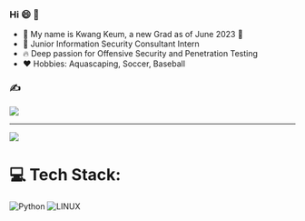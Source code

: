 ### Hi :smile: 👋
- :turtle: My name is Kwang Keum, a new Grad as of June 2023 :trident:
- 🌱 Junior Information Security Consultant Intern
-  :fire: Deep passion for Offensive Security and Penetration Testing
- :heart: Hobbies: Aquascaping, Soccer, Baseball

### ✍️
![](https://quotes-github-readme.vercel.app/api?type=horizontal&theme=tokyonight)

---
[![](https://visitcount.itsvg.in/api?id=kwangyun&icon=0&color=0)](https://visitcount.itsvg.in)
# 💻 Tech Stack:
![Python](https://img.shields.io/badge/python-3670A0?style=for-the-badge&logo=python&logoColor=ffdd54) ![LINUX](https://img.shields.io/badge/Linux-FCC624?style=for-the-badge&logo=linux&logoColor=black)

